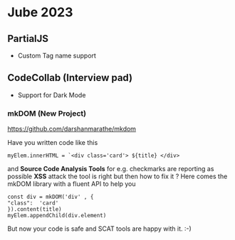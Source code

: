 # Jube 2023

## PartialJS
  * Custom Tag name support  


## CodeCollab (Interview pad)
  * Support for Dark Mode



### mkDOM (New Project)

https://github.com/darshanmarathe/mkdom

Have you written code like this 

    myElem.innerHTML = `<div class='card'> ${title} </div>

 and **Source Code Analysis Tools** for e.g. checkmarks are reporting as possible **XSS** attack the tool is right but then how to fix it ? Here comes the mkDOM library with a fluent API to help you 

    const div = mkDOM('div' , {
    "class":  'card'
    }).content(title)
    myElem.appendChild(div.element)

But now your code is safe and SCAT tools are happy with it. :-)  
